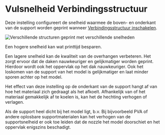 Vulsnelheid Verbindingsstructuur
====
Deze instelling configureert de snelheid waarmee de boven- en onderkant van de support worden geprint wanneer [Verbindingsstructuur inschakelen](../support/support_interface_enable.md).

![Verschillende structuren geprint met verschillende snelheden](../../../articles/images/speed_difference.png)

Een hogere snelheid kan wat printtijd besparen.

Een lagere snelheid kan de kwaliteit van de overhangen verbeteren. Het zorgt ervoor dat de daken nauwkeuriger en gelijkmatiger worden geprint. Hierdoor wordt ook het oppervlak op het dak nauwkeuriger. Ook het loskomen van de support van het model is gelijkmatiger en laat minder sporen achter op het model.

Het effect van deze instelling op de onderkant van de support hangt af van hoe het materiaal zich gedraagt ​​als het afkoelt. Afhankelijk van of het materiaal gemakkelijk af te koelen is, kan het de hechting verhogen of verlagen.

Als de support heel dicht bij het model ligt, b.v. Bij bijvoorbeeld PVA of andere oplosbare supportmaterialen kan het verhogen van de supportsnelheid er ook toe leiden dat de nozzle het model doorschiet en het oppervlak enigszins beschadigt.